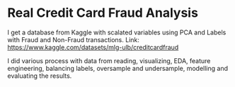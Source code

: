 # Real Credit Card Fraud Analysis
 
I get a database from Kaggle with scalated variables using PCA and Labels with Fraud and Non-Fraud transactions.
Link: https://www.kaggle.com/datasets/mlg-ulb/creditcardfraud

I did various process with data from reading, visualizing, EDA, feature engineering, balancing labels, oversample and undersample, modelling and evaluating the results.
